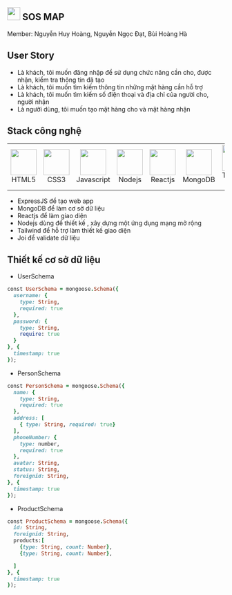 <h2> <img src="https://emojis.slackmojis.com/emojis/images/1588315024/8823/hyperkitty.gif?1588315024" width="30" /> SOS MAP </h2>
Member: Nguyễn Huy Hoàng, Nguyễn Ngọc Đạt, Bùi Hoàng Hà

## User Story
- Là khách, tôi muốn đăng nhập để sử dụng chức năng cần cho, được nhận, kiểm tra thông tin đã tạo 
- Là khách, tôi muốn tìm kiếm thông tin những mặt hàng cần hỗ trợ
- Là khách, tôi muốn tìm kiếm số điện thoại và địa chỉ của người cho, người nhận
- Là người dùng, tôi muốn tạo mặt hàng cho và mặt hàng nhận
## Stack công nghệ
<table>
  <tr>
    <td align="center" width="160">
          <img src="https://img.shields.io/badge/HTML5-E34F26?style=for-the-badge&logo=html5&logoColor=white" width="60" />
        <br />
        HTML5
    </td>
    <td align="center" width="160">
      <img src="https://img.shields.io/badge/CSS3-1572B6?style=for-the-badge&logo=css3&logoColor=white" width="60" />
        <br />
       CSS3
    </td>
    <td align="center" width="160">
     <img src="https://img.shields.io/badge/JavaScript-323330?style=for-the-badge&logo=javascript&logoColor=F7DF1E" width="60" />
        <br />
        Javascript
    </td>
    <td align="center" width="160">
     <img src="https://img.shields.io/badge/Node.js-339933?style=for-the-badge&logo=nodedotjs&logoColor=white" width="60" />
        <br />
        Nodejs
    </td>
    <td align="center" width="160">
       <img src="https://img.shields.io/badge/React-20232A?style=for-the-badge&logo=react&logoColor=61DAFB" width="60" />
        <br />
       Reactjs
    </td>
    <td align="center" width="160">
       <img src="https://img.shields.io/badge/MongoDB-white?style=for-the-badge&logo=mongodb&logoColor=4EA94B" width="60" />
        <br />
       MongoDB
    </td>
     <td align="center" width="160">
       <img src="https://img.shields.io/badge/Tailwind_CSS-38B2AC?style=for-the-badge&logo=tailwind-css&logoColor=white" width="60" />
        <br />
       Tailwind CSS
    </td>
     <td align="center" width="160">
       <img src="https://img.shields.io/badge/Express.js-000000?style=for-the-badge&logo=express&logoColor=white" width="60" />
        <br />
       ExpressJS
    </td>
  </tr>
  </table>
  
  
- ExpressJS để tạo web app
- MongoDB để làm cơ sở dữ liệu
- Reactjs để làm giao diện
- Nodejs dùng để thiết kế , xây dựng một ứng dụng mạng mở rộng
- Tailwind để hỗ trợ làm thiết kế giao diện 
- Joi để validate dữ liệu
## Thiết kế cơ sở dữ liệu
- UserSchema
```ruby
const UserSchema = mongoose.Schema({
  username: {
    type: String,
    required: true
  },
  password: {
    type: String,
    require: true
  }
}, {
  timestamp: true
});
```

- PersonSchema
```ruby
const PersonSchema = mongoose.Schema({
  name: {
    type: String,
    required: true
  },
  address: [
    { type: String, required: true}
  ],
  phoneNumber: {
    type: number,
    required: true
  }, 
  avatar: String,
  status: String,
  foreignid: String,
}, {
  timestamp: true
});
```
- ProductSchema
```ruby
const ProductSchema = mongoose.Schema({
  id: String,
  foreignid: String,
  products:[
    {type: String, count: Number},
    {type: String, count: Number},

  ]
}, {
  timestamp: true
});
```


